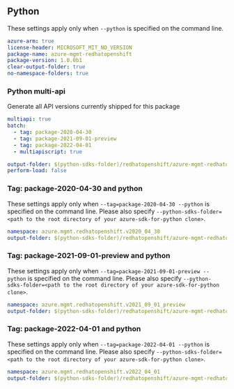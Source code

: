 ## Python

These settings apply only when `--python` is specified on the command line.

```yaml $(python)
azure-arm: true
license-header: MICROSOFT_MIT_NO_VERSION
package-name: azure-mgmt-redhatopenshift
package-version: 1.0.0b1
clear-output-folder: true
no-namespace-folders: true
```

### Python multi-api

Generate all API versions currently shipped for this package

```yaml $(python)
multiapi: true
batch:
  - tag: package-2020-04-30
  - tag: package-2021-09-01-preview
  - tag: package-2022-04-01
  - multiapiscript: true
```

``` yaml $(multiapiscript)
output-folder: $(python-sdks-folder)/redhatopenshift/azure-mgmt-redhatopenshift/azure/mgmt/redhatopenshift/
perform-load: false
```

### Tag: package-2020-04-30 and python

These settings apply only when `--tag=package-2020-04-30 --python` is specified on the command line.
Please also specify `--python-sdks-folder=<path to the root directory of your azure-sdk-for-python clone>`.

``` yaml $(tag) == 'package-2020-04-30' && $(python)
namespace: azure.mgmt.redhatopenshift.v2020_04_30
output-folder: $(python-sdks-folder)/redhatopenshift/azure-mgmt-redhatopenshift/azure/mgmt/redhatopenshift/v2020_04_30
```

### Tag: package-2021-09-01-preview and python

These settings apply only when `--tag=package-2021-09-01-preview --python` is specified on the command line.
Please also specify `--python-sdks-folder=<path to the root directory of your azure-sdk-for-python clone>`.

``` yaml $(tag) == 'package-2021-09-01-preview' && $(python)
namespace: azure.mgmt.redhatopenshift.v2021_09_01_preview
output-folder: $(python-sdks-folder)/redhatopenshift/azure-mgmt-redhatopenshift/azure/mgmt/redhatopenshift/v2021_09_01_preview
```

### Tag: package-2022-04-01 and python

These settings apply only when `--tag=package-2022-04-01 --python` is specified on the command line.
Please also specify `--python-sdks-folder=<path to the root directory of your azure-sdk-for-python clone>`.


``` yaml $(tag) == 'package-2022-04-01' && $(python)
namespace: azure.mgmt.redhatopenshift.v2022_04_01
output-folder: $(python-sdks-folder)/redhatopenshift/azure-mgmt-redhatopenshift/azure/mgmt/redhatopenshift/v2022_04_01
```
